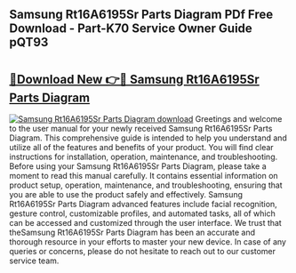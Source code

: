 ## Samsung Rt16A6195Sr Parts Diagram PDf Free Download - Part-K70 Service Owner Guide pQT93

# <h2><a href="http://dfklz4.blite.top/?on=Samsung+Rt16A6195Sr+Parts+Diagram">🔗Download New 👉🔴 Samsung Rt16A6195Sr Parts Diagram</a></h2>

[![Samsung Rt16A6195Sr Parts Diagram download](https://i.imgur.com/lujVjoI.png)](http://dfklz4.blite.top/?on=Samsung+Rt16A6195Sr+Parts+Diagram)
Greetings and welcome to the user manual for your newly received Samsung Rt16A6195Sr Parts Diagram. This comprehensive guide is intended to help you understand and utilize all of the features and benefits of your product. You will find clear instructions for installation, operation, maintenance, and troubleshooting. Before using your Samsung Rt16A6195Sr Parts Diagram, please take a moment to read this manual carefully. It contains essential information on product setup, operation, maintenance, and troubleshooting, ensuring that you are able to use the product safely and effectively. Samsung Rt16A6195Sr Parts Diagram advanced features include facial recognition, gesture control, customizable profiles, and automated tasks, all of which can be accessed and customized through the user interface. We trust that theSamsung Rt16A6195Sr Parts Diagram has been an accurate and thorough resource in your efforts to master your new device. In case of any queries or concerns, please do not hesitate to reach out to our customer service team.
